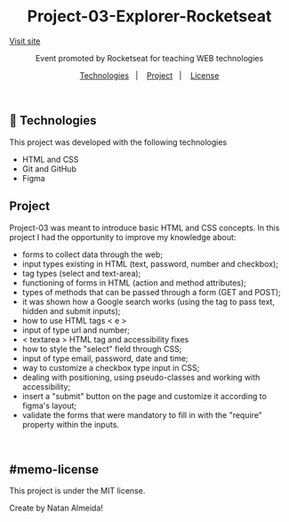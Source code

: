 <h1 align="center"> Project-03-Explorer-Rocketseat</h1>

<a align="center" href="" target="_blank">Visit site</a> 

<p align="center">
Event promoted by Rocketseat for teaching WEB technologies
</p>

<p align="center">
  <a href="#-technologies">Technologies</a>&nbsp;&nbsp;&nbsp;|&nbsp;&nbsp;&nbsp;
  <a href="#-project">Project</a>&nbsp;&nbsp;&nbsp;|&nbsp;&nbsp;&nbsp;
  <a href="#memo-license">License</a>
</p>

<br>

## 🚀 Technologies

This project was developed with the following technologies

- HTML and CSS
- Git and GitHub
- Figma

## Project

Project-03 was meant to introduce basic HTML and CSS concepts. In this project I had the opportunity to improve my knowledge about:

- forms to collect data through the web;
- input types existing in HTML (text, password, number and checkbox);
- tag types (select and text-area);
- functioning of forms in HTML (action and method attributes);
- types of methods that can be passed through a form (GET and POST);
- it was shown how a Google search works (using the tag to pass text, hidden and submit inputs);
- how to use HTML tags &lt; e &gt;
- input of type url and number;
- &lt; textarea &gt; HTML tag and accessibility fixes
- how to style the "select" field through CSS;
- input of type email, password, date and time;
- way to customize a checkbox type input in CSS;
- dealing with positioning, using pseudo-classes and working with accessibility;
- insert a "submit" button on the page and customize it according to figma's layout;
- validate the forms that were mandatory to fill in with the "require" property within the inputs.
<br>

## #memo-license

This project is under the MIT license.


Create by Natan Almeida!